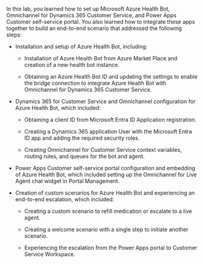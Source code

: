 In this lab, you learned how to set up Microsoft Azure Health Bot, Omnichannel for Dynamics 365 Customer Service, and Power Apps Customer self-service portal. You also learned how to integrate these apps together to build an end-to-end scenario that addressed the following steps:

- Installation and setup of Azure Health Bot, including:

  - Installation of Azure Health Bot from Azure Market Place and creation of a new health bot instance.

  - Obtaining an Azure Health Bot ID and updating the settings to enable the bridge connection to integrate Azure Health Bot with Omnichannel for Dynamics 365 Customer Service.

- Dynamics 365 for Customer Service and Omnichannel configuration for Azure Health Bot, which included:

  - Obtaining a client ID from Microsoft Entra ID Application registration.

  - Creating a Dynamics 365 application User with the Microsoft Entra ID app and adding the required security roles.

  - Creating Omnichannel for Customer Service context variables, routing rules, and queues for the bot and agent.

- Power Apps Customer self-service portal configuration and embedding of Azure Health Bot, which included setting up the Omnichannel for Live Agent chat widget in Portal Management.

- Creation of custom scenarios for Azure Health Bot and experiencing an end-to-end escalation, which included:

  - Creating a custom scenario to refill medication or escalate to a live agent.

  - Creating a welcome scenario with a single step to initiate another scenario.

  - Experiencing the escalation from the Power Apps portal to Customer Service Workspace.
